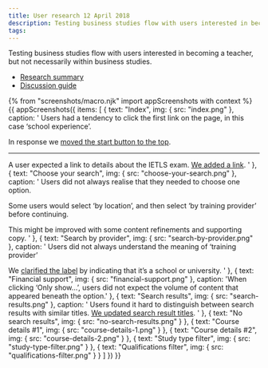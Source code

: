 ```yaml
---
title: User research 12 April 2018
description: Testing business studies flow with users interested in becoming a teacher, but not necessarily within business studies.
tags:
---
```


Testing business studies flow with users interested in becoming a teacher, but not necessarily within business studies.

*   [Research summary](https://dfedigital.atlassian.net/wiki/spaces/BaT/pages/264339608/13th+Round+-+April+12th)
*   [Discussion guide](https://dfedigital.atlassian.net/wiki/spaces/BaT/pages/270041089/Discussion+guide+-+13th+round+-+candidate+research)

{% from "screenshots/macro.njk" import appScreenshots with context %}
{{ appScreenshots({
  items: [
    {
      text: "Index",
      img: { src: "index.png" },
      caption: '
Users had a tendency to click the first link on the page, in this case ‘school experience’.

In response we [moved the start button to the top](/find-teacher-training/private-beta/user-research-apr-25#index).

* * *

A user expected a link to details about the IETLS exam. [We added a link](/find-teacher-training/private-beta/user-research-apr-25#index).
      '
    },
    {
      text: "Choose your search",
      img: { src: "choose-your-search.png" },
      caption: '
Users did not always realise that they needed to choose one option.

Some users would select ‘by location’, and then select ‘by training provider’ before continuing.

This might be improved with some content refinements and supporting copy.
      '
    },
    {
      text: "Search by provider",
      img: { src: "search-by-provider.png" },
      caption: '
Users did not always understand the meaning of ‘training provider’

We [clarified the label](/find-teacher-training/private-beta/user-research-apr-25#search-by-provider) by indicating that it’s a school or university.
      '
    },
    {
      text: "Financial support",
      img: { src: "financial-support.png" },
      caption: 'When clicking ‘Only show…’, users did not expect the volume of content that appeared beneath the option.'
    },
    {
      text: "Search results",
      img: { src: "search-results.png" },
      caption: '
Users found it hard to distinguish between search results with similar titles. [We updated search result titles](/find-teacher-training/private-beta/user-research-apr-25#search-results).
      '
    },
    {
      text: "No search results",
      img: { src: "no-search-results.png" }
    },
    {
      text: "Course details #1",
      img: { src: "course-details-1.png" }
    },
    {
      text: "Course details #2",
      img: { src: "course-details-2.png" }
    },
    {
      text: "Study type filter",
      img: { src: "study-type-filter.png" }
    },
    {
      text: "Qualifications filter",
      img: { src: "qualifications-filter.png" }
    }
  ]
}) }}

